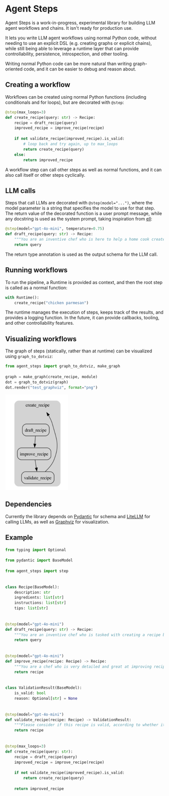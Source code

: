 # Agent Steps

Agent Steps is a work-in-progress, experimental library for building LLM agent workflows and chains. It isn't ready for production use.

It lets you write LLM agent workflows using normal Python code, without needing to use an explicit DSL (e.g. creating graphs or explicit chains), while still being able to leverage a runtime layer that can provide controllability, persistence, introspection, and other tooling.

Writing normal Python code can be more natural than writing graph-oriented code, and it can be easier to debug and reason about.

## Creating a workflow

Workflows can be created using normal Python functions (including conditionals and for loops), but are decorated with `@step`:

```python
@step(max_loops=3)
def create_recipe(query: str) -> Recipe:
    recipe = draft_recipe(query)
    improved_recipe = improve_recipe(recipe)

    if not validate_recipe(improved_recipe).is_valid:
        # loop back and try again, up to max_loops
        return create_recipe(query)
    else:
        return improved_recipe
```

A workflow step can call other steps as well as normal functions, and it can also call itself or other steps cyclically.

## LLM calls

Steps that call LLMs are decorated with `@step(model="...")`, where the model parameter is a string that specifies the model to use for that step. The return value of the decorated function is a user prompt message, while any docstring is used as the system prompt, taking inspiration from [ell](https://github.com/MadcowD/ell):

```python
@step(model="gpt-4o-mini", temperature=0.75)
def draft_recipe(query: str) -> Recipe:
    """You are an inventive chef who is here to help a home cook create a recipe based on a query"""
    return query
```

The return type annotation is used as the output schema for the LLM call.

## Running workflows

To run the pipeline, a Runtime is provided as context, and then the root step is called as a normal function:

```python
with Runtime():
    create_recipe("chicken parmesan")
```

The runtime manages the execution of steps, keeps track of the results, and provides a logging function. In the future, it can provide callbacks, tooling, and other controllability features.

## Visualizing workflows

The graph of steps (statically, rather than at runtime) can be visualized using `graph_to_dotviz`:

```python
from agent_steps import graph_to_dotviz, make_graph

graph = make_graph(create_recipe, module)
dot = graph_to_dotviz(graph)
dot.render("test_graphviz", format="png")
```

 <img src="./assets/example-graph.png" alt="Example graph" width="200px">

## Dependencies

Currently the library depends on [Pydantic](https://docs.pydantic.dev/latest/) for schema and [LiteLLM](https://docs.litellm.ai/) for calling LLMs, as well as [Graphviz](https://graphviz.org/) for visualization.

## Example

```python
from typing import Optional

from pydantic import BaseModel

from agent_steps import step


class Recipe(BaseModel):
    description: str
    ingredients: list[str]
    instructions: list[str]
    tips: list[str]


@step(model="gpt-4o-mini")
def draft_recipe(query: str) -> Recipe:
    """You are an inventive chef who is tasked with creating a recipe based on a query"""
    return query


@step(model="gpt-4o-mini")
def improve_recipe(recipe: Recipe) -> Recipe:
    """You are a chef who is very detailed and great at improving recipes. Please return an improved version of the recipe"""
    return recipe


class ValidationResult(BaseModel):
    is_valid: bool
    reason: Optional[str] = None


@step(model="gpt-4o-mini")
def validate_recipe(recipe: Recipe) -> ValidationResult:
    """Please consider if this recipe is valid, according to whether it would be easy for a home cook to follow"""
    return recipe


@step(max_loops=3)
def create_recipe(query: str):
    recipe = draft_recipe(query)
    improved_recipe = improve_recipe(recipe)

    if not validate_recipe(improved_recipe).is_valid:
        return create_recipe(query)

    return improved_recipe
```
